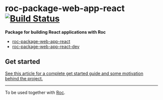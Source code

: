 # roc-package-web-app-react [![Build Status](https://travis-ci.org/rocjs/roc-package-web-app-react.svg?branch=master)](https://travis-ci.org/rocjs/roc-package-web-app-react)

__Package for building React applications with Roc__  
- [roc-package-web-app-react](/extensions/roc-package-web-app-react)
- [roc-package-web-app-react-dev](/extensions/roc-package-web-app-react-dev)

## Get started
[See this article for a complete get started guide and some motivation behind the project.](https://medium.com/@DZV/roc-one-solution-to-javascript-fatigue-b14ea07b9763)

---
To be used together with [Roc](https://github.com/rocjs/roc).
